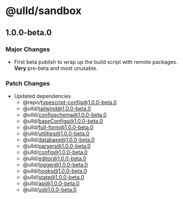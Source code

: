 # @ulld/sandbox

## 1.0.0-beta.0

### Major Changes

- First beta publish to wrap up the build script with remote packages. **Very** pre-beta and most unusable.

### Patch Changes

- Updated dependencies
  - @repo/typescript-config@1.0.0-beta.0
  - @ulld/tailwind@1.0.0-beta.0
  - @ulld/configschema@1.0.0-beta.0
  - @ulld/baseConfigs@1.0.0-beta.0
  - @ulld/full-form@1.0.0-beta.0
  - @ulld/utilities@1.0.0-beta.0
  - @ulld/database@1.0.0-beta.0
  - @ulld/parsers@1.0.0-beta.0
  - @ulld/config@1.0.0-beta.0
  - @ulld/editor@1.0.0-beta.0
  - @ulld/logger@1.0.0-beta.0
  - @ulld/hooks@1.0.0-beta.0
  - @ulld/state@1.0.0-beta.0
  - @ulld/api@1.0.0-beta.0
  - @ulld/ui@1.0.0-beta.0
